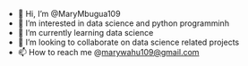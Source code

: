 - 👋 Hi, I’m @MaryMbugua109
- 👀 I’m interested in data science and python programminh
- 🌱 I’m currently learning data science
- 💞️ I’m looking to collaborate on data science related projects
- 📫 How to reach me @marywahu109@gmail.com

<!---
MaryMbugua109/MaryMbugua109 is a ✨ special ✨ repository because its `README.md` (this file) appears on your GitHub profile.
You can click the Preview link to take a look at your changes.
--->
